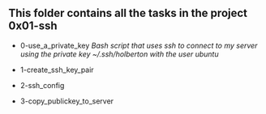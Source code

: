 ## This folder contains all the tasks in the project 0x01-ssh

* 0-use_a_private_key *Bash script that uses ssh to connect to my server using the private key ~/.ssh/holberton with the user ubuntu*

* 1-create_ssh_key_pair
* 2-ssh_config
* 3-copy_publickey_to_server
